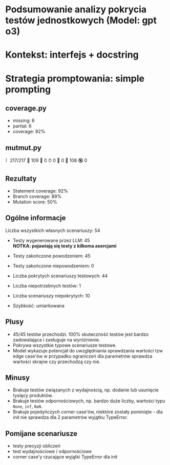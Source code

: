 # Podsumowanie analizy pokrycia testów jednostkowych (Model: gpt o3)
# Kontekst: interfejs + docstring
# Strategia promptowania: simple prompting

## coverage.py
- missing: 6
- partial: 6
- coverage: 92%

## mutmut.py
⠇ 217/217  🎉 109 🫥 0  ⏰ 0  🤔 0  🙁 108  🔇 0

## Rezultaty
- Statement coverage: 92%
- Branch coverage: 89%
- Mutation score: 50%

## Ogólne informacje

Liczba wszystkich własnych scenariuszy: 54

- Testy wygenerowane przez LLM: 45
<br/> <strong>NOTKA: pojawiają się testy z kilkoma asercjami</strong>
- Testy zakończone powodzeniem: 45
- Testy zakończone niepowodzeniem: 0


- Liczba pokrytych scenariuszy testowych: 44
- Liczba niepotrzebnych testów: 1
- Liczba scenariuszy niepokrytych: 10
- Szybkość: umiarkowana

## Plusy

- 45/45 testów przechodzi. 100% skuteczność testów jest bardzo zadowalająca i zasługuje na wyróżnienie.
- Pokrywa wszystkie typowe scenariusze testowe.
- Model wykazuje potencjał do uwzględniania sprawdzania wartości tzw edge case'ów w przypadku ograniczeń dla parametrów sprawdza wartości skrajne czy przechodzą czy nie.

## Minusy

- Brakuje testów związanych z wydajnością, np. dodanie lub usunięcie tysięcy produktów.
- Brakuje testów odpornościowych, np. bardzo duże liczby, wartości typu `None`, `inf`, `NaN`.
- Brakuje pojedyńczych corner case'ów, niektóre zostały pominięte - dla init nie sprawdza dla 2 parametrów wyjątku TypeError.

## Pomijane scenariusze

- testy precyzji obliczeń
- test wydajnościowe / odpornościowe
- corner case'y rzucające wyjątki TypeError dla init

